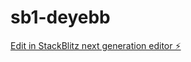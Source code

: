 # sb1-deyebb

[Edit in StackBlitz next generation editor ⚡️](https://stackblitz.com/~/github.com/spacehelix/sb1-deyebb)